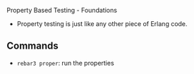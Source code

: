Property Based Testing - Foundations

- Property testing is just like any other piece of Erlang code.


## Commands

- `rebar3 proper`: run the properties